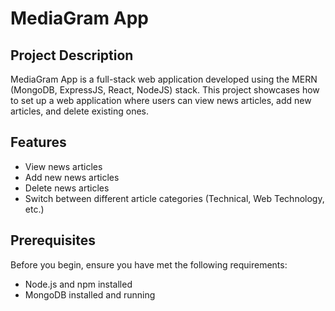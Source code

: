 # MediaGram App

## Project Description
MediaGram App is a full-stack web application developed using the MERN (MongoDB, ExpressJS, React, NodeJS) stack. This project showcases how to set up a web application where users can view news articles, add new articles, and delete existing ones.



## Features
- View news articles
- Add new news articles
- Delete news articles
- Switch between different article categories (Technical, Web Technology, etc.)

## Prerequisites
Before you begin, ensure you have met the following requirements:
- Node.js and npm installed
- MongoDB installed and running
